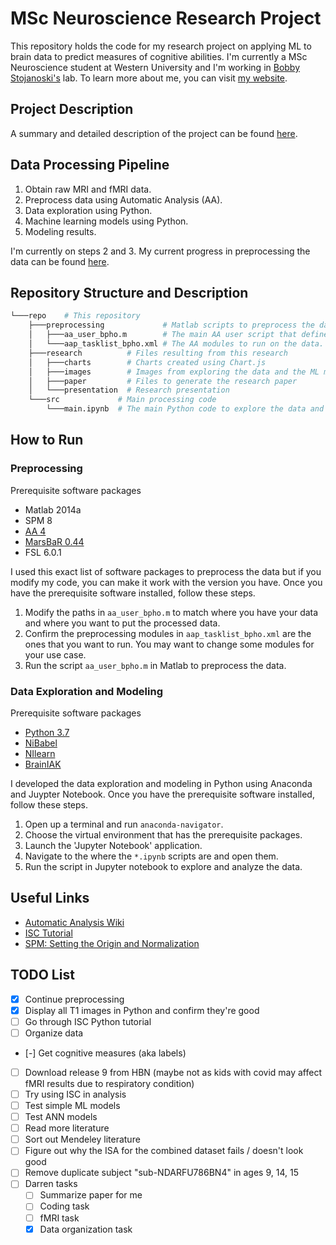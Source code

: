# MSc Neuroscience Research Project

This repository holds the code for my research project on applying ML to brain data to predict measures of cognitive abilities. I'm currently a MSc Neuroscience student at Western University and I'm working in [Bobby Stojanoski's](http://bobbystojanoski.com/) lab. To learn more about me, you can visit [my website](http://brianpho.com).

## Project Description

A summary and detailed description of the project can be found [here](research/README.md).

## Data Processing Pipeline

1. Obtain raw MRI and fMRI data.
2. Preprocess data using Automatic Analysis (AA).
3. Data exploration using Python.
4. Machine learning models using Python.
5. Modeling results.

I'm currently on steps 2 and 3. My current progress in preprocessing the data can be found [here](preprocessing/README.md).

## Repository Structure and Description

```bash
└───repo    # This repository
    ├───preprocessing             # Matlab scripts to preprocess the data using AA.
    │   ├───aa_user_bpho.m        # The main AA user script that defines the preprocessing pipeline.
    │   └───aap_tasklist_bpho.xml # The AA modules to run on the data.
    ├───research          # Files resulting from this research
    │   ├───charts        # Charts created using Chart.js
    │   ├───images        # Images from exploring the data and the ML models
    │   ├───paper         # Files to generate the research paper
    │   └───presentation  # Research presentation
    └───src             # Main processing code
        └───main.ipynb  # The main Python code to explore the data and to create ML models
```

## How to Run

### Preprocessing

Prerequisite software packages

- Matlab 2014a
- SPM 8
- [AA 4](https://github.com/automaticanalysis/automaticanalysis/)
- [MarsBaR 0.44](http://marsbar.sourceforge.net/)
- FSL 6.0.1

I used this exact list of software packages to preprocess the data but if you modify my code, you can make it work with the version you have. Once you have the prerequisite software installed, follow these steps.

1. Modify the paths in `aa_user_bpho.m` to match where you have your data and where you want to put the processed data.
2. Confirm the preprocessing modules in `aap_tasklist_bpho.xml` are the ones that you want to run. You may want to change some modules for your use case.
3. Run the script `aa_user_bpho.m` in Matlab to preprocess the data.

### Data Exploration and Modeling

Prerequisite software packages

- [Python 3.7](https://www.python.org/)
- [NiBabel](https://nipy.org/nibabel)
- [NIlearn](https://nilearn.github.io)
- [BrainIAK](https://brainiak.org)

I developed the data exploration and modeling in Python using Anaconda and Juypter Notebook. Once you have the prerequisite software installed, follow these steps.

1. Open up a terminal and run `anaconda-navigator`.
2. Choose the virtual environment that has the prerequisite packages.
3. Launch the 'Jupyter Notebook' application.
4. Navigate to the where the `*.ipynb` scripts are and open them.
5. Run the script in Jupyter notebook to explore and analyze the data.

## Useful Links

- [Automatic Analysis Wiki](https://github.com/automaticanalysis/automaticanalysis/wiki)
- [ISC Tutorial](https://github.com/snastase/isc-tutorial)
- [SPM: Setting the Origin and Normalization](https://andysbrainblog.blogspot.com/2012/11/spm-setting-origin-and-normalization.html)

## TODO List

- [x] Continue preprocessing
- [x] Display all T1 images in Python and confirm they're good
- [ ] Go through ISC Python tutorial
- [ ] Organize data
- [-] Get cognitive measures (aka labels)
- [ ] Download release 9 from HBN (maybe not as kids with covid may affect fMRI results due to respiratory condition)
- [ ] Try using ISC in analysis
- [ ] Test simple ML models
- [ ] Test ANN models
- [ ] Read more literature
- [ ] Sort out Mendeley literature
- [ ] Figure out why the ISA for the combined dataset fails / doesn't look good
- [ ] Remove duplicate subject "sub-NDARFU786BN4" in ages 9, 14, 15
- [ ] Darren tasks
  - [ ] Summarize paper for me
  - [ ] Coding task
  - [ ] fMRI task
  - [x] Data organization task
